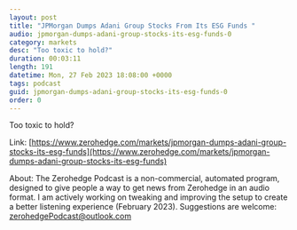 ```yaml
---
layout: post
title: "JPMorgan Dumps Adani Group Stocks From Its ESG Funds "
audio: jpmorgan-dumps-adani-group-stocks-its-esg-funds-0
category: markets
desc: "Too toxic to hold?"
duration: 00:03:11
length: 191
datetime: Mon, 27 Feb 2023 18:08:00 +0000
tags: podcast
guid: jpmorgan-dumps-adani-group-stocks-its-esg-funds-0
order: 0
---
```

Too toxic to hold?

Link: [https://www.zerohedge.com/markets/jpmorgan-dumps-adani-group-stocks-its-esg-funds](https://www.zerohedge.com/markets/jpmorgan-dumps-adani-group-stocks-its-esg-funds)

About: The Zerohedge Podcast is a non-commercial, automated program, designed to give people a way to get news from Zerohedge in an audio format.  I am actively working on tweaking and improving the setup to create a better listening experience (February 2023).  Suggestions are welcome: [zerohedgePodcast@outlook.com](mailto:zerohedgePodcast@outlook.com)